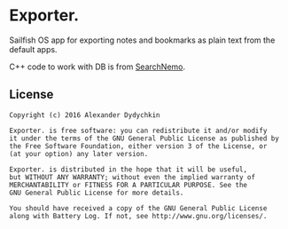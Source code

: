 # Exporter.
Sailfish OS app for exporting notes and bookmarks as plain text from the default apps.
  
С++ code to work with DB is from [SearchNemo](https://github.com/sargo-devel/harbour-searchnemo).
  
License
-------

    Copyright (c) 2016 Alexander Dydychkin

    Exporter. is free software: you can redistribute it and/or modify
    it under the terms of the GNU General Public License as published by
    the Free Software Foundation, either version 3 of the License, or
    (at your option) any later version.

    Exporter. is distributed in the hope that it will be useful,
    but WITHOUT ANY WARRANTY; without even the implied warranty of
    MERCHANTABILITY or FITNESS FOR A PARTICULAR PURPOSE. See the
    GNU General Public License for more details.

    You should have received a copy of the GNU General Public License
    along with Battery Log. If not, see http://www.gnu.org/licenses/.